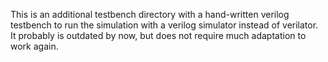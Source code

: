 This is an additional testbench directory with a hand-written verilog testbench to run the simulation with a verilog simulator instead of verilator.
It probably is outdated by now, but does not require much adaptation to work again.